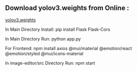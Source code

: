 ## Download yolov3.weights from Online : 
[yolov3.weights](https://github.com/patrick013/Object-Detection---Yolov3/blob/master/model/yolov3.weights)

In Main Directory Install:
pip install Flask Flask-Cors

In Main Directory Run:
python app.py

For Frontend:
npm install axios @mui/material @emotion/react @emotion/styled @mui/icons-material

In image-editor/src Directory Run:
npm start




